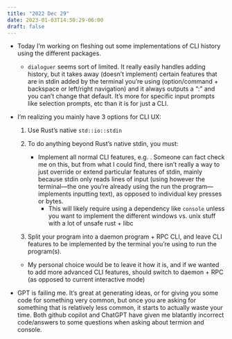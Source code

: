 ```yaml
---
title: "2022 Dec 29"
date: 2023-01-03T14:50:29-06:00
draft: false
---
```


- Today I’m working on fleshing out some implementations of CLI history using the different packages.
    - `dialoguer` seems sort of limited. It really easily handles adding history, but it takes away (doesn’t implement) certain features that are in stdin added by the terminal you’re using (option/command + backspace or left/right navigation) and it always outputs a “:” and you can’t change that default. It’s more for specific input prompts like selection prompts, etc than it is for just a CLI.

- I’m realizing you mainly have 3 options for CLI UX:
    1. Use Rust’s native `std::io::stdin`
    
    2. To do anything beyond Rust’s native stdin, you must:
        - Implement all normal CLI features, e.g. . Someone can fact check me on this, but from what I could find, there isn’t really a way to just override or extend particular features of stdin, mainly because stdin only reads lines of input (using however the terminal—the one you’re already using the run the program—implements inputting text), as opposed to individual key presses or bytes.
            - This will likely require using a dependency like `console` unless you want to implement the different windows vs. unix stuff with a lot of unsafe rust + libc
    3. Split your program into a daemon program + RPC CLI, and leave CLI features to be implemented by the terminal you’re using to run the program(s).
    - My personal choice would be to leave it how it is, and if we wanted to add more advanced CLI features, should switch to daemon + RPC (as opposed to current interactive mode)
- GPT is failing me. It’s great at generating ideas, or for giving you some code for something very common, but once you are asking for something that is relatively less common, it starts to actually waste your time. Both github copilot and ChatGPT have given me blatantly incorrect code/answers to some questions when asking about termion and console.
